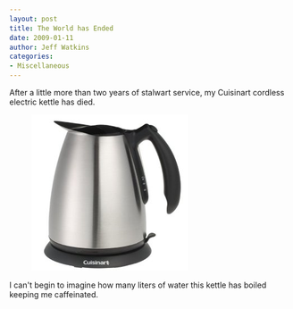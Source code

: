 ```yaml
---
layout: post
title: The World has Ended
date: 2009-01-11
author: Jeff Watkins
categories:
- Miscellaneous
---
```


After a little more than two years of stalwart service, my Cuisinart cordless electric kettle has died.

<figure><img src="/assets/2009/01/41x1f0kebwl-sl500-aa280.jpg"></figure>

I can't begin to imagine how many liters of water this kettle has boiled keeping me caffeinated.
